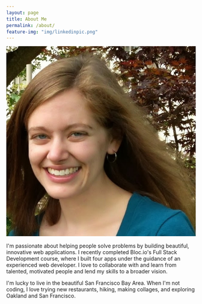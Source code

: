 ```yaml
---
layout: page
title: About Me
permalink: /about/
feature-img: "img/linkedinpic.png"
---
```


<p class="center about"><img src="/img/linkedinpic.png" alt="" /></p>

I'm passionate about helping people solve problems by building beautiful, innovative web applications. I recently completed Bloc.io's Full Stack Development course, where I built four apps under the guidance of an experienced web developer. I love to collaborate with and learn from talented, motivated people and lend my skills to a broader vision. 

I'm lucky to live in the beautiful San Francisco Bay Area. When I'm not coding, I love trying new restaurants, hiking, making collages, and exploring Oakland and San Francisco.